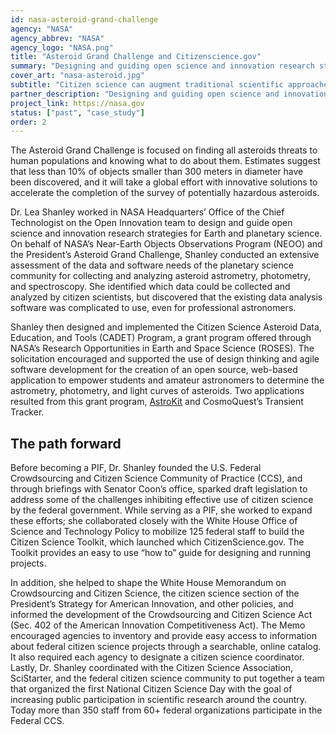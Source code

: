 ```yaml
---
id: nasa-asteroid-grand-challenge
agency: "NASA"
agency_abbrev: "NASA"
agency_logo: "NASA.png"
title: "Asteroid Grand Challenge and Citizenscience.gov"
summary: "Designing and guiding open science and innovation research strategies for Earth and planetary science"
cover_art: "nasa-asteroid.jpg"
subtitle: "Citizen science can augment traditional scientific approaches for collecting and analyzing data for asteroids as well as other fields, but technical, policy and institutional barriers need to be addressed."
partner_description: "Designing and guiding open science and innovation research strategies for Earth and planetary science"
project_link: https://nasa.gov
status: ["past", "case_study"]
order: 2
---
```

The Asteroid Grand Challenge is focused on finding all asteroids threats to human populations and knowing what to do about them. Estimates suggest that less than 10% of objects smaller than 300 meters in diameter have been discovered, and it will take a global effort with innovative solutions to accelerate the completion of the survey of potentially hazardous asteroids.

Dr. Lea Shanley worked in NASA Headquarters’ Office of the Chief Technologist on the Open Innovation team to design and guide open science and innovation research strategies for Earth and planetary science. On behalf of NASA’s Near-Earth Objects Observations Program (NEOO) and the President’s Asteroid Grand Challenge, Shanley conducted an extensive assessment of the data and software needs of the planetary science community for collecting and analyzing asteroid astrometry, photometry, and spectroscopy. She identified which data could be collected and analyzed by citizen scientists, but discovered that the existing data analysis software was complicated to use, even for professional astronomers.</p>

Shanley then designed and implemented the Citizen Science Asteroid Data, Education, and Tools (CADET) Program, a grant program offered through NASA’s Research Opportunities in Earth and Space Science (ROSES). The solicitation encouraged and supported the use of design thinking and agile software development for the creation of an open source, web-based application to empower students and amateur astronomers to determine the astrometry, photometry, and light curves of asteroids. Two applications resulted from this grant program, <a href='http://www.astrokit.org/science'>AstroKit</a> and CosmoQuest’s Transient Tracker.

## The path forward
Before becoming a PIF, Dr. Shanley founded the U.S. Federal Crowdsourcing and Citizen Science Community of Practice (CCS), and through briefings with Senator Coon’s office, sparked draft legislation to address some of the challenges inhibiting effective use of citizen science by the federal government. While serving as a PIF, she worked to expand these efforts; she collaborated closely with the White House Office of Science and Technology Policy to mobilize 125 federal staff to build the Citizen Science Toolkit, which launched which CitizenScience.gov. The Toolkit provides an easy to use “how to” guide for designing and running projects.

In addition, she helped to shape the White House Memorandum on Crowdsourcing and Citizen Science, the citizen science section of the President’s Strategy for American Innovation, and other policies, and informed the development of the Crowdsourcing and Citizen Science Act (Sec. 402 of the American Innovation Competitiveness Act). The Memo encouraged agencies to inventory and provide easy access to information about federal citizen science projects through a searchable, online catalog. It also required each agency to designate a citizen science coordinator. Lastly, Dr. Shanley coordinated with the Citizen Science Association, SciStarter, and the federal citizen science community to put together a team that organized the first National Citizen Science Day with the goal of increasing public participation in scientific research around the country. Today more than 350 staff from 60+ federal organizations participate in the Federal CCS.
